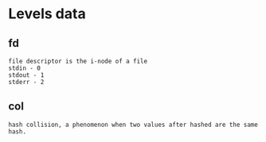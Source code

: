 # Levels data
## fd 
    file descriptor is the i-node of a file 
    stdin - 0
    stdout - 1
    stderr - 2

## col 
    hash collision, a phenomenon when two values after hashed are the same hash. 
    
